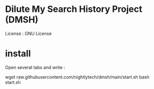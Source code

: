 # Dilute My Search History Project (DMSH)
License : GNU License
# install

Open several tabs and write :

wget raw.githubusercontent.com/nightlytech/dmsh/main/start.sh
bash start.sh 

